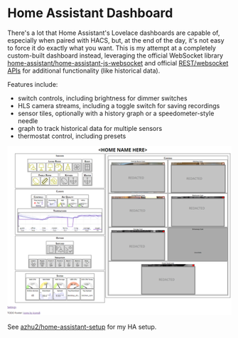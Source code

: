 # Home Assistant Dashboard

There's a lot that Home Assistant's Lovelace dashboards are capable of, especially when paired with HACS, but, at the end of the day, it's not easy to force it do exactly what you want. This is my attempt at a completely custom-built dashboard instead, leveraging the official WebSocket library [home-assistant/home-assistant-js-websocket](https://github.com/home-assistant/home-assistant-js-websocket) and official [REST/websocket APIs](https://developers.home-assistant.io/docs/api/rest) for additional functionality (like historical data).

Features include:
- switch controls, including brightness for dimmer switches
- HLS camera streams, including a toggle switch for saving recordings
- sensor tiles, optionally with a history graph or a speedometer-style needle
- graph to track historical data for multiple sensors
- thermostat control, including presets

![Screenshot of dashboard](/public/screenshot.png)

See [azhu2/home-assistant-setup](https://github.com/azhu2/home-assistant-setup) for my HA setup.
